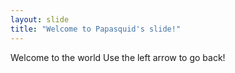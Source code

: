 ```yaml
---
layout: slide
title: "Welcome to Papasquid's slide!"
---
```

Welcome to the world
Use the left arrow to go back!